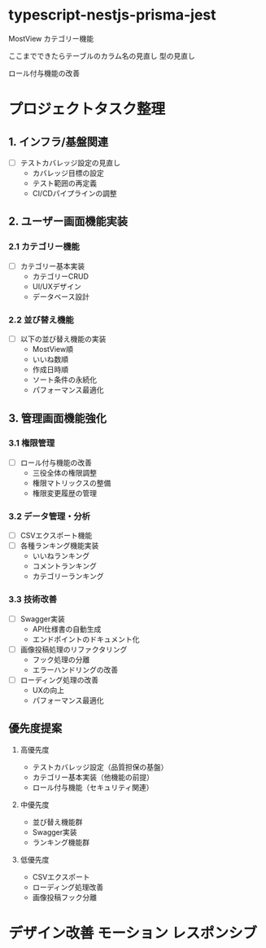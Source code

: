 # typescript-nestjs-prisma-jest

MostView
カテゴリー機能

ここまでできたらテーブルのカラム名の見直し
型の見直し

ロール付与機能の改善

# プロジェクトタスク整理

## 1. インフラ/基盤関連
- [ ] テストカバレッジ設定の見直し
  - カバレッジ目標の設定
  - テスト範囲の再定義
  - CI/CDパイプラインの調整

## 2. ユーザー画面機能実装
### 2.1 カテゴリー機能
- [ ] カテゴリー基本実装
  - カテゴリーCRUD
  - UI/UXデザイン
  - データベース設計

### 2.2 並び替え機能
- [ ] 以下の並び替え機能の実装
  - MostView順
  - いいね数順
  - 作成日時順
  - ソート条件の永続化
  - パフォーマンス最適化

## 3. 管理画面機能強化
### 3.1 権限管理
- [ ] ロール付与機能の改善
  - 三役全体の権限調整
  - 権限マトリックスの整備
  - 権限変更履歴の管理

### 3.2 データ管理・分析
- [ ] CSVエクスポート機能
- [ ] 各種ランキング機能実装
  - いいねランキング
  - コメントランキング
  - カテゴリーランキング

### 3.3 技術改善
- [ ] Swagger実装
  - API仕様書の自動生成
  - エンドポイントのドキュメント化
- [ ] 画像投稿処理のリファクタリング
  - フック処理の分離
  - エラーハンドリングの改善
- [ ] ローディング処理の改善
  - UXの向上
  - パフォーマンス最適化

## 優先度提案
1. 高優先度
   - テストカバレッジ設定（品質担保の基盤）
   - カテゴリー基本実装（他機能の前提）
   - ロール付与機能（セキュリティ関連）

2. 中優先度
   - 並び替え機能群
   - Swagger実装
   - ランキング機能群

3. 低優先度
   - CSVエクスポート
   - ローディング処理改善
   - 画像投稿フック分離

# デザイン改善 モーション レスポンシブ